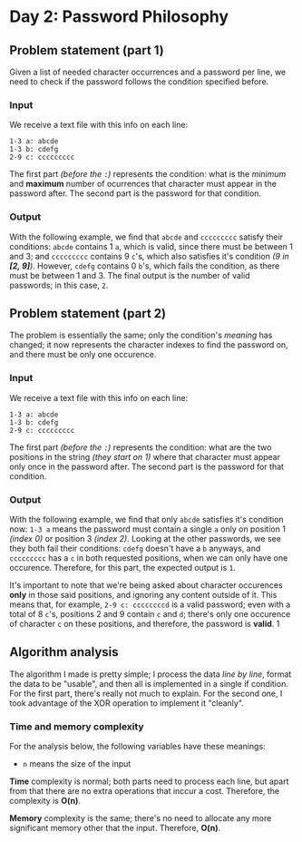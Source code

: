 # Day 2: Password Philosophy

## Problem statement (part 1)

Given a list of needed character occurrences and a password per line, we need to check if the password follows the condition specified before.

### Input

We receive a text file with this info on each line:

```
1-3 a: abcde
1-3 b: cdefg
2-9 c: ccccccccc
```

The first part *(before the `:`)* represents the condition: what is the *minimum* and **maximum** number of ocurrences that character must appear in the password after. The second part is the password for that condition.

### Output

With the following example, we find that `abcde` and `ccccccccc` satisfy their conditions: `abcde` contains 1 `a`, which is valid, since there must be between 1 and 3; and `ccccccccc` contains 9 `c`'s, which also satisfies it's condition *(9 in **[2, 9]**)*. However, `cdefg` contains 0 `b`'s, which fails the condition, as there must be between 1 and 3. The final output is the number of valid passwords; in this case, `2`.

## Problem statement (part 2)

The problem is essentially the same; only the condition's *meaning* has changed; it now represents the character indexes to find the password on, and there must be only one occurence.

### Input

We receive a text file with this info on each line:

```
1-3 a: abcde
1-3 b: cdefg
2-9 c: ccccccccc
```

The first part *(before the `:`)* represents the condition: what are the two positions in the string *(they start on 1)* where that character must appear only once in the password after. The second part is the password for that condition.

### Output

With the following example, we find that only `abcde` satisfies it's condition now: `1-3 a` means the password must contain a single `a` only on position 1 *(index 0)* or position 3 *(index 2)*. Looking at the other passwords, we see they both fail their conditions: `cdefg` doesn't have a `b` anyways, and `ccccccccc` has a `c` in both requested positions, when we can only have one occurence. Therefore, for this part, the expected output is `1`.

It's important to note that we're being asked about character occurences **only** in those said positions, and ignoring any content outside of it. This means that, for example, `2-9 c: ccccccccd` is a valid password; even with a total of 8 `c`'s, positions 2 and 9 contain `c` and `d`; there's only one occurence of character `c` on these positions, and therefore, the password is **valid**.
1

## Algorithm analysis

The algorithm I made is pretty simple; I process the data *line by line*, format the data to be "usable", and then all is implemented in a single if condition. For the first part, there's really not much to explain. For the second one, I took advantage of the XOR operation to implement it "cleanly".

### Time and memory complexity

For the analysis below, the following variables have these meanings:

- `n` means the size of the input

**Time** complexity is normal; both parts need to process each line, but apart from that there are no extra operations that inccur a cost. Therefore, the complexity is **O(n)**.

**Memory** complexity is the same; there's no need to allocate any more significant memory other that the input. Therefore, **O(n)**.